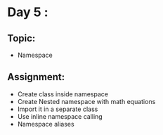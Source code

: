 # Day 5 :
## Topic:
* Namespace
## Assignment:
* Create class inside namespace
* Create Nested namespace with math equations
* Import it in a separate class
* Use inline namespace calling
* Namespace aliases 
